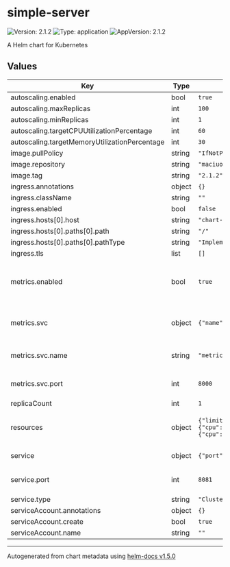 # simple-server

![Version: 2.1.2](https://img.shields.io/badge/Version-2.1.2-informational?style=flat-square) ![Type: application](https://img.shields.io/badge/Type-application-informational?style=flat-square) ![AppVersion: 2.1.2](https://img.shields.io/badge/AppVersion-2.1.2-informational?style=flat-square)

A Helm chart for Kubernetes

## Values

| Key | Type | Default | Description |
|-----|------|---------|-------------|
| autoscaling.enabled | bool | `true` |  |
| autoscaling.maxReplicas | int | `100` |  |
| autoscaling.minReplicas | int | `1` |  |
| autoscaling.targetCPUUtilizationPercentage | int | `60` |  |
| autoscaling.targetMemoryUtilizationPercentage | int | `30` |  |
| image.pullPolicy | string | `"IfNotPresent"` |  |
| image.repository | string | `"maciuozz/kc7-sre-practica-final"` |  |
| image.tag | string | `"2.1.2"` |  |
| ingress.annotations | object | `{}` |  |
| ingress.className | string | `""` |  |
| ingress.enabled | bool | `false` |  |
| ingress.hosts[0].host | string | `"chart-example.local"` |  |
| ingress.hosts[0].paths[0].path | string | `"/"` |  |
| ingress.hosts[0].paths[0].pathType | string | `"ImplementationSpecific"` |  |
| ingress.tls | list | `[]` |  |
| metrics.enabled | bool | `true` | Indicates whether this app will expose metrics |
| metrics.svc | object | `{"name":"metrics","port":8000}` | Service configuration used for metrics |
| metrics.svc.name | string | `"metrics"` | Service port name used for metrics |
| metrics.svc.port | int | `8000` | Service port number used for metrics |
| replicaCount | int | `1` |  |
| resources | object | `{"limits":{"cpu":"200m","memory":"256Mi"},"requests":{"cpu":"100m","memory":"128Mi"}}` | Resources configuration for the deployment |
| service | object | `{"port":8081,"type":"ClusterIP"}` | Service configuration |
| service.port | int | `8081` | Service number for the webapp |
| service.type | string | `"ClusterIP"` | Service Type |
| serviceAccount.annotations | object | `{}` |  |
| serviceAccount.create | bool | `true` |  |
| serviceAccount.name | string | `""` |  |

----------------------------------------------
Autogenerated from chart metadata using [helm-docs v1.5.0](https://github.com/norwoodj/helm-docs/releases/v1.5.0)
